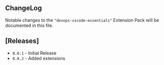## ChangeLog

Notable changes to the `"devops-vscode-essentials"` Extension Pack will be documented in this file.

## [Releases]

- `0.0.1` - Initial Release
- `0.0.2` - Added extensions

